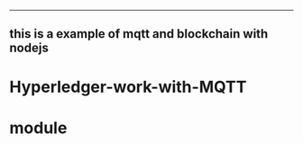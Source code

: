 ---------
this is a example of mqtt and blockchain with nodejs
-------- 
# Hyperledger-work-with-MQTT
# module
